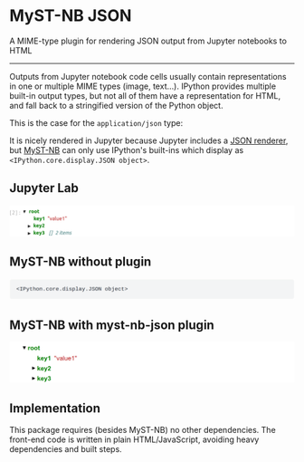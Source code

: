 # MyST-NB JSON

A MIME-type plugin for rendering JSON output from Jupyter notebooks to HTML

______________________________________________________________________

Outputs from Jupyter notebook code cells usually contain representations in one or multiple MIME
types (image, text…). IPython provides multiple built-in output types, but not all of them
have a representation for HTML, and fall back to a stringified version of the Python object.

This is the case for the `application/json` type:

It is nicely rendered in Jupyter because Jupyter includes a
[JSON renderer](https://github.com/jupyterlab/jupyterlab/tree/7909745d075aceb0cf1099ad53a3174e92b575ae/packages/json-extension),
but [MyST-NB](https://myst-nb.readthedocs.io) can only use IPython's built-ins which display as
`<IPython.core.display.JSON object>`.

## Jupyter Lab

![Screenshot of json_dict in Jupyter](./docs/images/example1-jupyter.png)

## MyST-NB without plugin

![Screenshot of json_dict in HTML by MyST-NB](./docs/images/example1-myst-nb.png)

## MyST-NB with myst-nb-json plugin

![Screenshot of json_dict in HTML with myst-nb-json](./docs/images/example1-myst-nb-json.png)

## Implementation

This package requires (besides MyST-NB) no other dependencies. The front-end code is written in
plain HTML/JavaScript, avoiding heavy dependencies and built steps.
